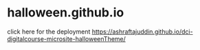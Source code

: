 # halloween.github.io
click here for the deployment  https://ashraftajuddin.github.io/dci-digitalcourse-microsite-halloweenTheme/
